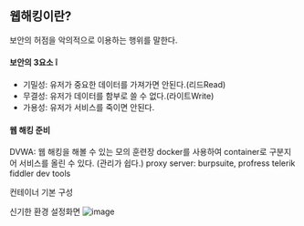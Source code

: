 ## 웹해킹이란?
보안의 허점을 악의적으로 이용하는 행위를 말한다.

#### 보안의 3요소 ❕

- 기밀성: 유저가 중요한 데이터를 가져가면 안된다.(리드Read)
- 무결성: 유저가 데이터를 함부로 쓸 수 없다.(라이트Write)
- 가용성: 유저가 서비스를 죽이면 안된다.

#### 웹 해킹 준비
DVWA: 웹 해킹을 해볼 수 있는 모의 훈련장
docker를 사용하여 container로 구분지어 서비스를 올린 수 있다. (관리가 쉽다.) 
proxy server: burpsuite, profress telerik fiddler
dev tools 

컨테이너 기본 구성


신기한 환경 설정화면
![image](https://github.com/user-attachments/assets/337d04ec-a14a-4048-af8a-456678e0ea48)

